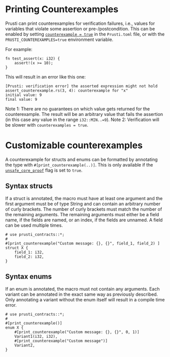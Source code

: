 # Printing Counterexamples

Prusti can print counterexamples for verification failures, i.e., values for variables that violate some assertion or pre-/postcondition.
This can be enabled by setting [`counterexample = true`](https://viperproject.github.io/prusti-dev/dev-guide/config/flags.html#counterexample) in the `Prusti.toml` file, or with the `PRUSTI_COUNTEREXAMPLES=true` environment variable.

For example:
```rust,noplaypen
fn test_assert(x: i32) {
    assert!(x >= 10);
}
```
This will result in an error like this one:
```plain
[Prusti: verification error] the asserted expression might not hold
assert_counterexample.rs(3, 4): counterexample for "x"
initial value: 9
final value: 9
```

Note 1: There are no guarantees on which value gets returned for the counterexample. The result will be an arbitrary value that fails the assertion (in this case any value in the range `i32::MIN..=9`).
Note 2: Verification will be slower with `counterexamples = true`.


# Customizable counterexamples

A counterexample for structs and enums can be formatted by annotating the type with `#[print_counterexample(..)]`. This is only available if the [`unsafe_core_proof`](https://viperproject.github.io/prusti-dev/dev-guide/config/flags.html#unsafe_core_proof) flag is set to `true`.

## Syntax structs

If a struct is annotated, the macro must have at least one argument and the first argument must be of type String and can contain an arbitrary number of curly brackets. The number of curly brackets must match the number of the remaining arguments. The remaining arguments must either be a field name, if the fields are named, or an index, if the fields are unnamed. A field can be used multiple times.

```rust,noplaypen,ignore
# use prusti_contracts::*;
# 
#[print_counterexample("Custom message: {}, {}", field_1, field_2) ]
struct X {
    field_1: i32,
    field_2: i32,
}
```

## Syntax enums

If an enum is annotated, the macro must not contain any arguments. Each variant can be annotated in the exact same way as previously described. Only annotating a variant without the enum itself will result in a compile time error.

```rust,noplaypen,ignore
# use prusti_contracts::*;
# 
#[print_counterexample()]
enum X {
    #[print_counterexample("Custom message: {}, {}", 0, 1)]
    Variant1(i32, i32),
    #[print_counterexample("Custom message")]
    Variant2,
}
```
